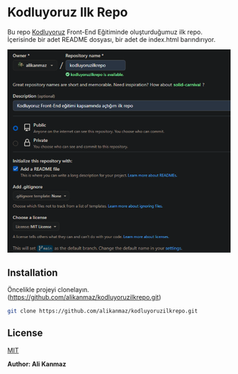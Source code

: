 # Kodluyoruz Ilk Repo

Bu repo [Kodluyoruz](https://www.kodluyoruz.org) Front-End Eğitiminde oluşturduğumuz ilk repo. İçerisinde bir adet README dosyası, bir adet de index.html barındırıyor.

![Logo](img/Screenshot_1.png)

## Installation

Öncelikle projeyi clonelayın. (https://github.com/alikanmaz/kodluyoruzilkrepo.git)

```bash
git clone https://github.com/alikanmaz/kodluyoruzilkrepo.git
```


## License
[MIT](https://choosealicense.com/licenses/mit/)

**Author: Ali Kanmaz**
